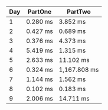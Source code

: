 | Day | PartOne      | PartTwo      |
|-----|--------------|--------------|
| 1   | 0.280 ms     | 3.852 ms     |
| 2   | 0.427 ms     | 0.689 ms     |
| 3   | 0.376 ms     | 4.373 ms     |
| 4   | 5.419 ms     | 1.315 ms     |
| 5   | 2.633 ms     | 11.102 ms    |
| 6   | 0.324 ms     | 1,167.808 ms |
| 7   | 1.144 ms     | 1.562 ms     |
| 8   | 0.102 ms     | 0.183 ms     |
| 9   | 2.006 ms     | 14.711 ms    |
